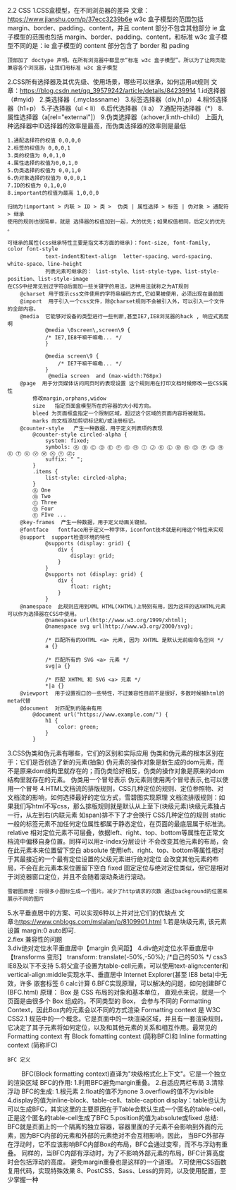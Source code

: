 2.2 CSS
1.CSS盒模型，在不同浏览器的差异  文章：https://www.jianshu.com/p/37ecc3239b6e
    w3c 盒子模型的范围包括 margin、border、padding、content，并且 content 部分不包含其他部分
    ie 盒子模型的范围也包括 margin、border、padding、content，和标准 w3c 盒子模型不同的是：ie 盒子模型的 content 部分包含了 border 和 pading

    顶部加了 doctype 声明。在所有浏览器中都显示“标准 w3c 盒子模型”。所以为了让网页能兼容各个浏览器，让我们用标准 w3c 盒子模型
2.CSS所有选择器及其优先级、使用场景，哪些可以继承，如何运用at规则
    文章：https://blog.csdn.net/qq_39579242/article/details/84239914
    1.id选择器（#myid）
    2.类选择器（.myclassname）
    3.标签选择器（div,h1,p）
    4.相邻选择器（h1+p）
    5.子选择器（ul < li）
    6.后代选择器（li a）
    7.通配符选择器（*）
    8.属性选择器（a[rel="external"]）
    9.伪类选择器（a:hover,li:nth-child）
    上面九种选择器中ID选择器的效率是最高，而伪类选择器的效率则是最低

    1.通配选择符的权值 0,0,0,0
    2.标签的权值为 0,0,0,1
    3.类的权值为 0,0,1,0
    4.属性选择的权值为0,0,1,0
    5.伪类选择的权值为 0,0,1,0
    6.伪对象选择的权值为 0,0,0,1
    7.ID的权值为 0,1,0,0
    8.important的权值为最高 1,0,0,0

    归纳为!important > 内联 > ID > 类 >  伪类 | 属性选择 > 标签 | 伪对象 > 通配符 > 继承
    使用的规则也很简单，就是 选择器的权值加到一起，大的优先；如果权值相同，后定义的优先 。

    可继承的属性(css继承特性主要是指文本方面的继承)：font-size, font-family, color font-style
                text-indent和text-align  letter-spacing、word-spacing、white-space、line-height
                列表元素可继承的： list-style、list-style-type、list-style-position、list-style-image
    在CSS中经常见到过字符@后面加一些关键字的用法，这种用法就称之为AT规则
        @charset 用于提示css文件使用的字符串编码方式,它如果被使用，必须出现在最前面
        @import  用于引入一个css文件，除@charset规则不会被引入外，可以引入一个文件的全部内容。
        @media  它能够对设备的类型进行一些判断,甚至IE7,IE8浏览器的hack , 响应式宽度啊
                @media \0screen\,screen\9 {
                /* IE7,IE8干嘛干嘛嘞... */ 
                }

                @media screen\9 {
                    /* IE7干嘛干嘛嘞... */ 
                }
                 @media screen  and (max-width:768px)
        @page  用于分页媒体访问网页时的表现设置 这个规则用在打印文档时候修改一些CSS属性
            修改margin,orphans,widow 
            size   指定页面盒模型所在的容器的大小和方向。
            bleed 为页面框盒指定一个限制区域，超过这个区域的页面内容将被裁剪。
            marks 向文档添加剪切标记和/或注册标记。
        @counter-style   产生一种数据，用于定义列表项的表现 
            @counter-style circled-alpha {
                system: fixed;
                symbols: Ⓐ Ⓑ Ⓒ Ⓓ Ⓔ Ⓕ Ⓖ Ⓗ Ⓘ Ⓙ Ⓚ Ⓛ Ⓜ Ⓝ Ⓞ Ⓟ Ⓠ Ⓡ Ⓢ Ⓣ Ⓤ Ⓥ Ⓦ Ⓧ Ⓨ Ⓩ;
                suffix: " ";
            }
            .items {
                list-style: circled-alpha;
            }
            Ⓐ One
            Ⓑ Two
            Ⓒ Three
            Ⓓ Four
            Ⓔ FIve ...
        @key-frames  产生一种数据，用于定义动画关键帧。
        @fontface   fontface用于定义一种字体，iconfont技术就是利用这个特性来实现
        @support  support检查环境的特性
                @supports (display: grid) {
                    div {
                        display: grid;
                    }
                }
                @supports not (display: grid) {
                    div {
                        float: right;
                    }
                }
        @namespace  此规则应用到XML HTML(XHTML)上特别有用，因为这样的话XHTML元素可以作为选择器在CSS中使用。
                @namespace url(http://www.w3.org/1999/xhtml);
                @namespace svg url(http://www.w3.org/2000/svg);

                /* 匹配所有的XHTML <a> 元素, 因为 XHTML 是默认无前缀命名空间 */
                a {}

                /* 匹配所有的 SVG <a> 元素 */
                svg|a {}

                /* 匹配 XHTML 和 SVG <a> 元素 */
                *|a {}
        @viewport  用于设置视口的一些特性，不过兼容性目前不是很好，多数时候被html的meta代替
        @document  对匹配到的路由有用
            @document url("https://www.example.com/") {
                h1 {
                    color: green;
                }
            }
3.CSS伪类和伪元素有哪些，它们的区别和实际应用
    伪类和伪元素的根本区别在于：它们是否创造了新的元素(抽象)
    伪元素的操作对象是新生成的dom元素，而不是原来dom结构里就存在的；而伪类恰好相反，伪类的操作对象是原来的dom结构里就存在的元素。
    伪类用一个冒号表示
    伪元素则使用两个冒号表示,也可以使用一个冒号
4.HTML文档流的排版规则，CSS几种定位的规则、定位参照物、对文档流的影响，如何选择最好的定位方式，雪碧图实现原理
    文档流排版规则：如果我们写html不写css，那么排版规则就是默认从上至下(块级元素)块级元素独占一行，从左到右(内联元素 如span)排不下了才会换行
    CSS几种定位的规则
        static 一般的标签元素不加任何定位属性都属于静态定位，在页面的最底层属于标准流。
        relative 相对定位元素不可层叠，依据left、right、top、bottom等属性在正常文档流中偏移自身位置。同样可以用z-index分层设计
                 不会改变其他元素的布局，会在此元素本来位置留下空白
        absolute 使用left、right、top、bottom等属性相对于其最接近的一个最有定位设置的父级元素进行绝对定位
                 会改变其他元素的布局，不会在此元素本来位置留下空白
        fixed  固定定位与绝对定位类似，但它是相对于浏览器窗口定位，并且不会随着滚动条进行滚动。

    雪碧图原理：将很多小图标生成一个图片。减少了http请求的次数 通过background的位置来展示不同的图片
5.水平垂直居中的方案、可以实现6种以上并对比它们的优缺点 
    文章:https://www.cnblogs.com/mslalan/p/8109901.html
    1.若是块级元素, 该元素设置 margin:0 auto即可.  
    2.flex  兼容性的问题  
    3.div绝对定位水平垂直居中【margin 负间距】 
    4.div绝对定位水平垂直居中【transforms 变形】 transform: translate(-50%,-50%); /*自己的50% */   css3 IE8及以下不支持
    5.将父盒子设置为table-cell元素，可以使用text-align:center和vertical-align:middle实现水平、垂直居中 Internet Explorer(甚至 IE8 beta)中无效，许多    嵌套标签
    6 calc计算 
6.BFC实现原理，可以解决的问题，如何创建BFC (BFC.html)
    原理：
        Box 是 CSS 布局的对象和基本单位， 直观点来说，就是一个页面是由很多个 Box 组成的。不同类型的 Box， 会参与不同的 Formatting Context，因此Box内的元素会以不同的方式渲染
        Formatting context 是 W3C CSS2.1 规范中的一个概念。它是页面中的一块渲染区域，并且有一套渲染规则，它决定了其子元素将如何定位，以及和其他元素的关系和相互作用。最常见的 Formatting context 有 Block fomatting context (简称BFC)和 Inline formatting context (简称IFC)

    BFC 定义
　　    BFC(Block formatting context)直译为"块级格式化上下文"。它是一个独立的渲染区域
    BFC的作用:
        1.利用BFC避免margin重叠。
        2.自适应两栏布局
        3.清除浮动
    BFC的生成:
        1.根元素
        2.float的值不为none
        3.overflow的值不为visible
        4.display的值为inline-block、table-cell、table-caption
          display：table也认为可以生成BFC，其实这里的主要原因在于Table会默认生成一个匿名的table-cell，正是这个匿名的table-cell生成了BFC
        5.position的值为absolute或fixed
    总结:
    BFC就是页面上的一个隔离的独立容器，容器里面的子元素不会影响到外面的元素，因为BFC内部的元素和外部的元素绝对不会互相影响，因此，
    当BFC外部存在浮动时，它不应该影响BFC内部Box的布局，BFC会通过变窄，而不与浮动有重叠。 同样的，当BFC内部有浮动时，为了不影响外部元素的布局，BFC计算高度时会包括浮动的高度。 避免margin重叠也是这样的一个道理。 
7.可使用CSS函数复用代码，实现特殊效果
8、PostCSS、Sass、Less的异同，以及使用配置，至少掌握一种


